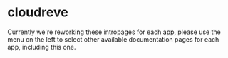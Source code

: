 # cloudreve

Currently we're reworking these intropages for each app, please use the menu on the left to select other available documentation pages for each app, including this one.
